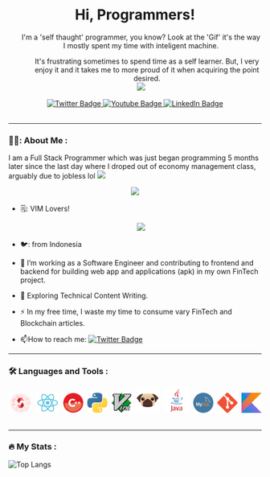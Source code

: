 <div align="center">
  <h1>
  Hi, Programmers!
</h1>
  <div />
  <ul>I'm a 'self thaught' programmer, you know? Look at the 'Gif' it's the way I mostly spent my time with inteligent machine.
  <ul/>
  It's frustrating sometimes to spend time as a self learner. But, I very enjoy it and it takes me to more proud of it when acquiring the point desired.
  </ul>
  
<div id="header" align="center">
  <img src="https://c.tenor.com/PPn5QJWoT_UAAAAC/monkey-computer.gif" />
</div>
</div>

<div id="badges">
  <a href="https://twitter.com/KeccakKitchen">
    <img src="https://img.shields.io/badge/Twitter-blue?style=for-the-badge&logo=twitter&logoColor=white" alt="Twitter Badge"/>
  </a>
  <a href="your-youtube-URL">
    <img src="https://img.shields.io/badge/YouTube-red?style=for-the-badge&logo=youtube&logoColor=white" alt="Youtube Badge"/>
  </a>
  <a href="your-linkedin-URL">
    <img src="https://img.shields.io/badge/LinkedIn-blue?style=for-the-badge&logo=linkedin&logoColor=white" alt="LinkedIn Badge"/>
  </a>
</div>
<div id='badge'>
  <img src="https://komarev.com/ghpvc/?username=ZulfiLim&style=flat-square&color=red" alt=""/>
</div>
<div align='start'>
  
  ---

### 👨‍💻: About Me :
  
   I am a Full Stack Programmer which was just began programming 5 months later since the last day where I droped out of economy management class, arguably due to jobless lol <img src="https://media.giphy.com/media/WUlplcMpOCEmTGBtBW/giphy.gif" width="30"> 
  
<div align="center">
  <img src="https://media.giphy.com/media/dWesBcTLavkZuG35MI/giphy.gif" width="600"/>
</div>
  
- 🗒️: VIM Lovers!
  
  <div id="header" align="center">
  <img src="https://user-images.githubusercontent.com/13142418/53255520-bf44de00-3700-11e9-9f47-50bc50ed6e83.gif" witdh="50px"/>
</div>
  
  <div align='start'>

- 🐦: from Indonesia
  
- :telescope: I’m working as a Software Engineer and contributing to frontend and backend for building web app and applications (apk) in my own FinTech project.

- :seedling: Exploring Technical Content Writing.

- :zap: In my free time, I waste my time to consume vary FinTech and Blockchain articles.

    <div id='badge'>
- :mailbox:How to reach me: 
  <a href="https://twitter.com/KeccakKitchen">
  <img src="https://img.shields.io/badge/Twitter-blue?style=for-the-badge&logo=twitter&logoColor=white" alt="Twitter Badge"/></a>
  </div>
</div>

  ---

### :hammer_and_wrench: Languages and Tools :
  
  <div align="center">
  <img src="https://raw.githubusercontent.com/KeccakKitchen/KeccakKitchen/6c1787430ab87ffe0672b0110bc18c24969cb0d2/Solidity-development-banner.png" title="Solidity" alt="Solidity" width="47" height="40"/>&nbsp;
  <img src="https://raw.githubusercontent.com/KeccakKitchen/KeccakKitchen/6c1787430ab87ffe0672b0110bc18c24969cb0d2/584830f5cef1014c0b5e4aa1.png" title="React" alt="React" width="46" height="40"/>&nbsp;
  <img src="https://raw.githubusercontent.com/KeccakKitchen/KeccakKitchen/6c1787430ab87ffe0672b0110bc18c24969cb0d2/C.png" title="Cpp" alt="Cpp" width="40" height="40"/>&nbsp;
  <img src="https://raw.githubusercontent.com/KeccakKitchen/KeccakKitchen/6c1787430ab87ffe0672b0110bc18c24969cb0d2/5848152fcef1014c0b5e4967.png" title="Python" alt="Python" width="40" height="40"/>&nbsp;
    <img src="https://raw.githubusercontent.com/KeccakKitchen/KeccakKitchen/6c1787430ab87ffe0672b0110bc18c24969cb0d2/1022px-Vimlogo.svg.png" title="VIM" alt="VIM" width="40" height="40"/>&nbsp;
    <img src="https://raw.githubusercontent.com/KeccakKitchen/KeccakKitchen/6c1787430ab87ffe0672b0110bc18c24969cb0d2/download-icon-vscode%2Bicons%2Btype%2Bpug-1324451462348933576_512.png" title="PUG DOGE (EX-JADE)" alt="PUG" width="50" height="50"/>&nbsp;
    <img src="https://raw.githubusercontent.com/KeccakKitchen/KeccakKitchen/6c1787430ab87ffe0672b0110bc18c24969cb0d2/java-logo-1.png" title="JAV" alt="JAV" width="50" height="50"/>&nbsp;
    <img src="https://raw.githubusercontent.com/KeccakKitchen/KeccakKitchen/6c1787430ab87ffe0672b0110bc18c24969cb0d2/logo-mysql-26353.png" title="ICE Q L" alt="SQL" width="40" height="40"/>&nbsp;
    <img src="https://raw.githubusercontent.com/KeccakKitchen/KeccakKitchen/6c1787430ab87ffe0672b0110bc18c24969cb0d2/Git-Icon-1788C.png" title="GIT" alt="SIGIT" width="40" height="40"/>&nbsp;
    <img src="https://raw.githubusercontent.com/KeccakKitchen/KeccakKitchen/6c1787430ab87ffe0672b0110bc18c24969cb0d2/Kotlin_Icon.png" title="KOTLIN SPASIBA BAL'SHOEI" alt="KOTLIN" width="40" height="40"/>&nbsp;
    
</div>

  ---

### :fire: My Stats :
  ![Top Langs](https://github-readme-stats.vercel.app/api/top-langs/?username=KeccakKitchen&layout=compact&theme=vision-friendly-dark)
